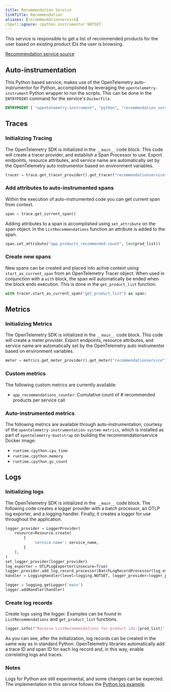 ```yaml
---
title: Recommendation Service
linkTitle: Recommendation
aliases: [recommendationservice]
cSpell:ignore: cpython instrumentor NOTSET
---
```


This service is responsible to get a list of recommended products for the user
based on existing product IDs the user is browsing.

[Recommendation service source](https://github.com/open-telemetry/opentelemetry-demo/blob/main/src/recommendationservice/)

## Auto-instrumentation

This Python based service, makes use of the OpenTelemetry auto-instrumentor for
Python, accomplished by leveraging the `opentelemetry-instrument` Python wrapper
to run the scripts. This can be done in the `ENTRYPOINT` command for the
service's `Dockerfile`.

```dockerfile
ENTRYPOINT [ "opentelemetry-instrument", "python", "recommendation_server.py" ]
```

## Traces

### Initializing Tracing

The OpenTelemetry SDK is initialized in the `__main__` code block. This code
will create a tracer provider, and establish a Span Processor to use. Export
endpoints, resource attributes, and service name are automatically set by the
OpenTelemetry auto instrumentor based on environment variables.

```python
tracer = trace.get_tracer_provider().get_tracer("recommendationservice")
```

### Add attributes to auto-instrumented spans

Within the execution of auto-instrumented code you can get current span from
context.

```python
span = trace.get_current_span()
```

Adding attributes to a span is accomplished using `set_attribute` on the span
object. In the `ListRecommendations` function an attribute is added to the span.

```python
span.set_attribute("app.products_recommended.count", len(prod_list))
```

### Create new spans

New spans can be created and placed into active context using
`start_as_current_span` from an OpenTelemetry Tracer object. When used in
conjunction with a `with` block, the span will automatically be ended when the
block ends execution. This is done in the `get_product_list` function.

```python
with tracer.start_as_current_span("get_product_list") as span:
```

## Metrics

### Initializing Metrics

The OpenTelemetry SDK is initialized in the `__main__` code block. This code
will create a meter provider. Export endpoints, resource attributes, and service
name are automatically set by the OpenTelemetry auto instrumentor based on
environment variables.

```python
meter = metrics.get_meter_provider().get_meter("recommendationservice")
```

### Custom metrics

The following custom metrics are currently available:

- `app_recommendations_counter`: Cumulative count of # recommended products per
  service call

### Auto-instrumented metrics

The following metrics are available through auto-instrumentation, courtesy of
the `opentelemetry-instrumentation-system-metrics`, which is installed as part
of `opentelemetry-bootstrap` on building the recommendationservice Docker image:

- `runtime.cpython.cpu_time`
- `runtime.cpython.memory`
- `runtime.cpython.gc_count`

## Logs

### Initializing logs

The OpenTelemetry SDK is initialized in the `__main__` code block. The following
code creates a logger provider with a batch processor, an OTLP log exporter, and
a logging handler. Finally, it creates a logger for use throughout the
application.

```python
logger_provider = LoggerProvider(
    resource=Resource.create(
        {
            'service.name': service_name,
        }
    ),
)
set_logger_provider(logger_provider)
log_exporter = OTLPLogExporter(insecure=True)
logger_provider.add_log_record_processor(BatchLogRecordProcessor(log_exporter))
handler = LoggingHandler(level=logging.NOTSET, logger_provider=logger_provider)

logger = logging.getLogger('main')
logger.addHandler(handler)
```

### Create log records

Create logs using the logger. Examples can be found in `ListRecommendations` and
`get_product_list` functions.

```python
logger.info(f"Receive ListRecommendations for product ids:{prod_list}")
```

As you can see, after the initialization, log records can be created in the same
way as in standard Python. OpenTelemetry libraries automatically add a trace ID
and span ID for each log record and, in this way, enable correlating logs and
traces.

### Notes

Logs for Python are still experimental, and some changes can be expected. The
implementation in this service follows the
[Python log example](https://github.com/open-telemetry/opentelemetry-python/blob/stable/docs/examples/logs/example.py).
